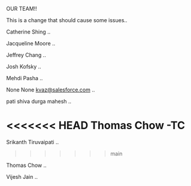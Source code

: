 OUR TEAM!!

This is a change that should cause some issues..

Catherine Shing ..

Jacqueline Moore ..

Jeffrey Chang ..

Josh Kofsky ..

Mehdi Pasha ..

None None kvaz@salesforce.com ..

pati shiva durga mahesh ..

<<<<<<< HEAD
Thomas Chow -TC
=======
Srikanth Tiruvaipati ..
>>>>>>> main

Thomas Chow ..

Vijesh Jain ..
